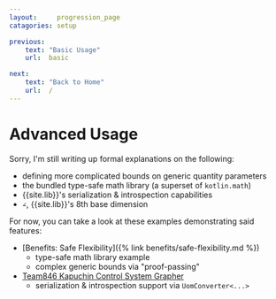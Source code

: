 ```yaml
---
layout:     progression_page
catagories: setup

previous:
    text: "Basic Usage"
    url:  basic

next:
    text: "Back to Home"
    url:  /
---
```

# Advanced Usage

Sorry, I'm still writing up formal explanations on the following:
- defining more complicated bounds on generic quantity parameters
- the bundled type-safe math library (a superset of `kotlin.math`)
- {{site.lib}}'s serialization & introspection capabilities
- `∠`, {{site.lib}}'s 8th base dimension

For now, you can take a look at these examples demonstrating said features:
- [Benefits: Safe Flexibility]({% link benefits/safe-flexibility.md %})
    - type-safe math library example
    - complex generic bounds via "proof-passing"
- [Team846 Kapuchin Control System Grapher](https://github.com/Team846/2019-preseason/blob/master/architecture/jvmfrc/src/main/kotlin/com/lynbrookrobotics/kapuchin/logging/actual.kt)
    - serialization & introspection support via `UomConverter<...>`